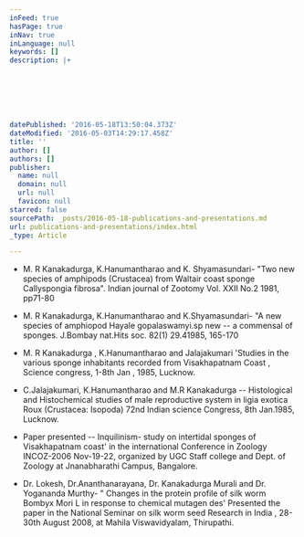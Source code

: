 ```yaml
---
inFeed: true
hasPage: true
inNav: true
inLanguage: null
keywords: []
description: |+







datePublished: '2016-05-18T13:50:04.373Z'
dateModified: '2016-05-03T14:29:17.458Z'
title: ''
author: []
authors: []
publisher:
  name: null
  domain: null
  url: null
  favicon: null
starred: false
sourcePath: _posts/2016-05-18-publications-and-presentations.md
url: publications-and-presentations/index.html
_type: Article

---
```

* M.
R Kanakadurga, K.Hanumantharao and K. Shyamasundari- "Two new species of
amphipods (Crustacea) from Waltair coast sponge Callyspongia fibrosa". Indian
journal of Zootomy Vol. XXII No.2 1981, pp71-80

* M.
R Kanakadurga, K.Hanumantharao and K.Shyamasundari- "A new species of amphiopod
Hayale gopalaswamyi.sp new -- a commensal of sponges. J.Bombay nat.Hits soc.
82(1) 29.41985, 165-170

* M.
R Kanakadurga , K.Hanumantharao and Jalajakumari 'Studies in the various sponge
inhabitants recorded from Visakhapatnam Coast , Science congress, 1-8th Jan , 1985, Lucknow.

* C.Jalajakumari,
K.Hanumantharao and M.R Kanakadurga -- Histological and Histochemical studies of
male reproductive system in ligia exotica Roux (Crustacea: Isopoda) 72nd Indian science Congress, 8th Jan.1985, Lucknow.

* Paper
presented -- Inquilinism- study on intertidal sponges of Visakhapatnam coast' in
the international Conference in Zoology INCOZ-2006 Nov-19-22, organized by UGC
Staff college and Dept. of Zoology at Jnanabharathi Campus, Bangalore.

* Dr.
Lokesh, Dr.Ananthanarayana, Dr. Kanakadurga Murali and Dr. Yogananda Murthy- "
Changes in the protein profile of silk worm Bombyx Mori L in response to
chemical mutagen des' Presented the paper in the National Seminar on silk worm
seed Research in India , 28-30th August 2008, at Mahila
Viswavidyalam, Thirupathi.